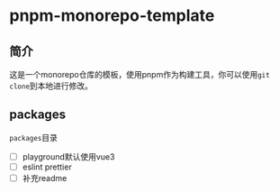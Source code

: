 # pnpm-monorepo-template
## 简介
这是一个monorepo仓库的模板，使用pnpm作为构建工具，你可以使用`git clone`到本地进行修改。

## packages
`packages`目录

- [ ] playground默认使用vue3
- [ ] eslint prettier
- [ ] 补充readme